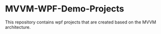 # MVVM-WPF-Demo-Projects

This repository contains wpf projects that are created based on the MVVM architecture.

